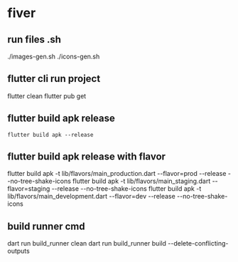 # fiver

## run files .sh

./images-gen.sh
./icons-gen.sh

## flutter cli run project

flutter clean
flutter pub get

## flutter build apk release

    flutter build apk --release

## flutter build apk release with flavor

flutter build apk -t lib/flavors/main_production.dart --flavor=prod --release --no-tree-shake-icons
flutter build apk -t lib/flavors/main_staging.dart --flavor=staging --release --no-tree-shake-icons
flutter build apk -t lib/flavors/main_development.dart --flavor=dev --release --no-tree-shake-icons

## build runner cmd

dart run build_runner clean
dart run build_runner build --delete-conflicting-outputs
